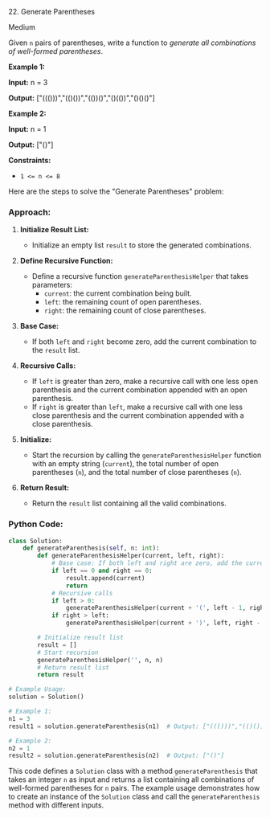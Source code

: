 22\. Generate Parentheses

Medium

Given `n` pairs of parentheses, write a function to _generate all combinations of well-formed parentheses_.

**Example 1:**

**Input:** n = 3

**Output:** ["((()))","(()())","(())()","()(())","()()()"] 

**Example 2:**

**Input:** n = 1

**Output:** ["()"] 

**Constraints:**

*   `1 <= n <= 8`

Here are the steps to solve the "Generate Parentheses" problem:

### Approach:

1. **Initialize Result List:**
   - Initialize an empty list `result` to store the generated combinations.

2. **Define Recursive Function:**
   - Define a recursive function `generateParenthesisHelper` that takes parameters:
     - `current`: the current combination being built.
     - `left`: the remaining count of open parentheses.
     - `right`: the remaining count of close parentheses.

3. **Base Case:**
   - If both `left` and `right` become zero, add the current combination to the `result` list.

4. **Recursive Calls:**
   - If `left` is greater than zero, make a recursive call with one less open parenthesis and the current combination appended with an open parenthesis.
   - If `right` is greater than `left`, make a recursive call with one less close parenthesis and the current combination appended with a close parenthesis.

5. **Initialize:**
   - Start the recursion by calling the `generateParenthesisHelper` function with an empty string (`current`), the total number of open parentheses (`n`), and the total number of close parentheses (`n`).

6. **Return Result:**
   - Return the `result` list containing all the valid combinations.

### Python Code:

```python
class Solution:
    def generateParenthesis(self, n: int):
        def generateParenthesisHelper(current, left, right):
            # Base case: If both left and right are zero, add the current combination to result
            if left == 0 and right == 0:
                result.append(current)
                return
            # Recursive calls
            if left > 0:
                generateParenthesisHelper(current + '(', left - 1, right)
            if right > left:
                generateParenthesisHelper(current + ')', left, right - 1)

        # Initialize result list
        result = []
        # Start recursion
        generateParenthesisHelper('', n, n)
        # Return result list
        return result

# Example Usage:
solution = Solution()

# Example 1:
n1 = 3
result1 = solution.generateParenthesis(n1)  # Output: ["((()))","(()())","(())()","()(())","()()()"]

# Example 2:
n2 = 1
result2 = solution.generateParenthesis(n2)  # Output: ["()"]
```

This code defines a `Solution` class with a method `generateParenthesis` that takes an integer `n` as input and returns a list containing all combinations of well-formed parentheses for `n` pairs. The example usage demonstrates how to create an instance of the `Solution` class and call the `generateParenthesis` method with different inputs.